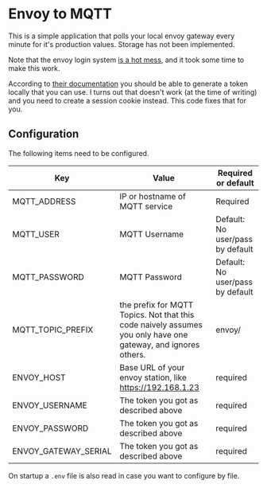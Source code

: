 # Envoy to MQTT

This is a simple application that polls your local envoy
gateway every minute for it's production values. Storage
has not been implemented.

Note that the envoy login system [is a hot mess](https://support.enphase.com/s/question/0D53m00006ySLuRCAW/unimpressed-with-loss-of-local-api-connectivity-to-envoys),
and it took some time to make this work.

According to [their documentation](https://enphase.com/download/accessing-iq-gateway-local-apis-or-local-ui-token-based-authentication) you should be able to generate
a token locally that you can use. I turns out that doesn't work
(at the time of writing) and you need to create a session cookie
instead. This code fixes that for you.

## Configuration

The following items need to be configured.

| Key                  | Value                                                                                                         | Required or default              |
| -------------------- | ------------------------------------------------------------------------------------------------------------- | -------------------------------- |
| MQTT_ADDRESS         | IP or hostname of MQTT service                                                                                | Required                         |
| MQTT_USER            | MQTT Username                                                                                                 | Default: No user/pass by default |
| MQTT_PASSWORD        | MQTT Password                                                                                                 | Default: No user/pass by default |
| MQTT_TOPIC_PREFIX    | the prefix for MQTT Topics. Not that this code naively assumes you only have one gateway, and ignores others. | envoy/                           |
| ENVOY_HOST           | Base URL of your envoy station, like https://192.168.1.23                                                     | required                         |
| ENVOY_USERNAME       | The token you got as described above                                                                          | required                         |
| ENVOY_PASSWORD       | The token you got as described above                                                                          | required                         |
| ENVOY_GATEWAY_SERIAL | The token you got as described above                                                                          | required                         |

On startup a `.env` file is also read in case you want to configure by file.
